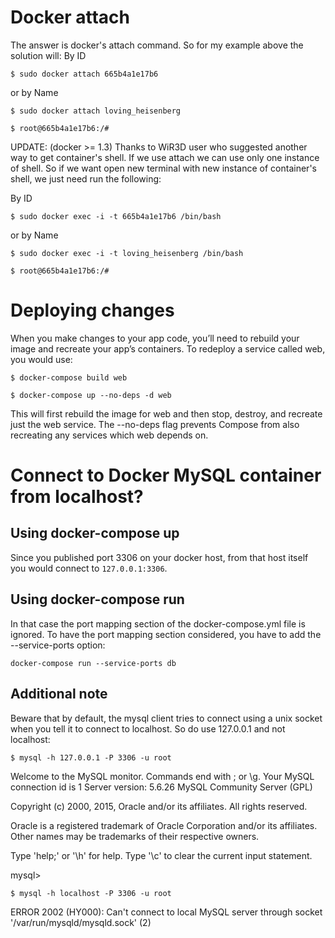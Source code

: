 # Docker attach

The answer is docker's attach command. So for my example above the solution will:
By ID

```
$ sudo docker attach 665b4a1e17b6
```

or by Name

```
$ sudo docker attach loving_heisenberg
```


```
$ root@665b4a1e17b6:/# 
```

UPDATE: (docker >= 1.3) Thanks to WiR3D user who suggested another way to get container's shell. If we use attach we can use only one instance of shell. So if we want open new terminal with new instance of container's shell, we just need run the following:

By ID

```
$ sudo docker exec -i -t 665b4a1e17b6 /bin/bash
```
or by Name

```
$ sudo docker exec -i -t loving_heisenberg /bin/bash
```

```
$ root@665b4a1e17b6:/#
```

# Deploying changes
When you make changes to your app code, you’ll need to rebuild your image and recreate your app’s containers. To redeploy a service called web, you would use:

`$ docker-compose build web`

`$ docker-compose up --no-deps -d web`

This will first rebuild the image for web and then stop, destroy, and recreate just the web service. The --no-deps flag prevents Compose from also recreating any services which web depends on.

# Connect to Docker MySQL container from localhost?

## Using docker-compose up

Since you published port 3306 on your docker host, from that host itself you would connect to `127.0.0.1:3306`.

## Using docker-compose run

In that case the port mapping section of the docker-compose.yml file is ignored. To have the port mapping section considered, you have to add the --service-ports option:

```
docker-compose run --service-ports db
```

## Additional note

Beware that by default, the mysql client tries to connect using a unix socket when you tell it to connect to localhost. So do use 127.0.0.1 and not localhost:

```
$ mysql -h 127.0.0.1 -P 3306 -u root
```

Welcome to the MySQL monitor. Commands end with ; or \g. Your MySQL connection id is 1 Server version: 5.6.26 MySQL Community Server (GPL)

Copyright (c) 2000, 2015, Oracle and/or its affiliates. All rights reserved.

Oracle is a registered trademark of Oracle Corporation and/or its affiliates. Other names may be trademarks of their respective owners.

Type 'help;' or '\h' for help. Type '\c' to clear the current input statement.

mysql>


```
$ mysql -h localhost -P 3306 -u root
```

ERROR 2002 (HY000): Can't connect to local MySQL server through socket '/var/run/mysqld/mysqld.sock' (2)